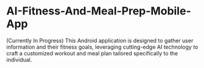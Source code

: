 # AI-Fitness-And-Meal-Prep-Mobile-App
(Currently In Progress) This Android application is designed to gather user information and their fitness goals, leveraging cutting-edge AI technology to craft a customized workout and meal plan tailored specifically to the individual. 
